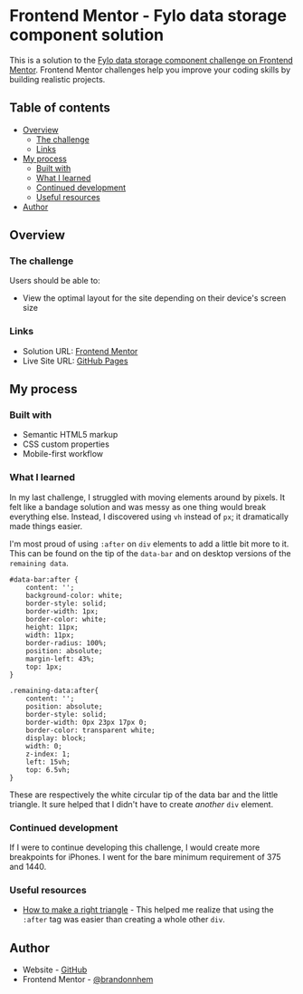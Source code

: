 # Frontend Mentor - Fylo data storage component solution

This is a solution to the [Fylo data storage component challenge on Frontend Mentor](https://www.frontendmentor.io/challenges/fylo-data-storage-component-1dZPRbV5n). Frontend Mentor challenges help you improve your coding skills by building realistic projects. 

## Table of contents

- [Overview](#overview)
  - [The challenge](#the-challenge)
  - [Links](#links)
- [My process](#my-process)
  - [Built with](#built-with)
  - [What I learned](#what-i-learned)
  - [Continued development](#continued-development)
  - [Useful resources](#useful-resources)
- [Author](#author)

## Overview

### The challenge

Users should be able to:

- View the optimal layout for the site depending on their device's screen size

### Links

- Solution URL: [Frontend Mentor](https://www.frontendmentor.io/solutions/html5-and-css-solution-vEDQRLgJS)
- Live Site URL: [GitHub Pages](https://brandonnhem.github.io/Fylo-Storage-Challenge/)

## My process

### Built with

- Semantic HTML5 markup
- CSS custom properties
- Mobile-first workflow

### What I learned

In my last challenge, I struggled with moving elements around by pixels. It felt like a bandage solution and was messy as one thing would break everything else. Instead, I discovered using `vh` instead of `px`; it dramatically made things easier. 

I'm most proud of using `:after` on `div` elements to add a little bit more to it. This can be found on the tip of the `data-bar` and on desktop versions of the `remaining data`.

    #data-bar:after {
        content: '';
        background-color: white;
        border-style: solid;
        border-width: 1px;
        border-color: white;
        height: 11px;
        width: 11px;
        border-radius: 100%;
        position: absolute;
        margin-left: 43%;
        top: 1px;
    }

    .remaining-data:after{
        content: '';
        position: absolute;
        border-style: solid;
        border-width: 0px 23px 17px 0;
        border-color: transparent white;
        display: block;
        width: 0;
        z-index: 1;
        left: 15vh;
        top: 6.5vh;
    }

These are respectively the white circular tip of the data bar and the little triangle. It sure helped that I didn't have to create _another_ `div` element. 

### Continued development

If I were to continue developing this challenge, I would create more breakpoints for iPhones. I went for the bare minimum requirement of 375 and 1440.

### Useful resources

- [How to make a right triangle](https://stackoverflow.com/questions/45971545/how-can-i-make-an-speech-box-with-an-right-angle-triangle-css) - This helped me realize that using the `:after` tag was easier than creating a whole other `div`.

## Author

- Website - [GitHub](https://www.github.com/brandonnhem)
- Frontend Mentor - [@brandonnhem](https://www.frontendmentor.io/profile/brandonnhem)
